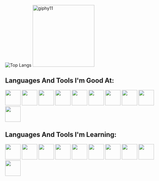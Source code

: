![Top Langs](https://github-readme-stats.vercel.app/api/top-langs/?username=Mimi-ctrl&theme=transparent&text_color=999999&title_color=999999)
<img src="https://github.com/Mimi-ctrl/Mimi-ctrl/assets/56686737/0060d7bc-fee0-4095-a10a-5e43f373ba0b" alt="giphy11" width="200">


## Languages And Tools I'm Good At:
<img src="https://cdn.jsdelivr.net/gh/devicons/devicon/icons/python/python-original.svg" height=50 /> <img src="https://cdn.jsdelivr.net/gh/devicons/devicon/icons/vscode/vscode-original.svg" height=50 />  <img src="https://cdn.jsdelivr.net/gh/devicons/devicon/icons/git/git-original.svg" height=50 /> <img src="https://cdn.jsdelivr.net/gh/devicons/devicon/icons/html5/html5-original.svg" height=50 />  <img src="https://cdn.jsdelivr.net/gh/devicons/devicon/icons/css3/css3-original.svg" height=50 />  <img src="https://cdn.jsdelivr.net/gh/devicons/devicon/icons/postgresql/postgresql-original.svg" height=50 /> <img src="https://cdn.jsdelivr.net/gh/devicons/devicon/icons/linux/linux-original.svg" height=50 />  <img src="https://cdn.jsdelivr.net/gh/devicons/devicon/icons/codecov/codecov-plain.svg" height=50 /> <img src="https://cdn.jsdelivr.net/gh/devicons/devicon@latest/icons/ubuntu/ubuntu-original.svg" height=50/> <img src="https://cdn.jsdelivr.net/gh/devicons/devicon/icons/javascript/javascript-original.svg" height=50 />
          
          
          
## Languages And Tools I'm Learning: 
<img src="https://cdn.jsdelivr.net/gh/devicons/devicon/icons/react/react-original.svg" height=50 />  <img src="https://cdn.jsdelivr.net/gh/devicons/devicon/icons/redux/redux-original.svg" height=50  />  <img src="https://cdn.jsdelivr.net/gh/devicons/devicon/icons/nodejs/nodejs-original.svg" height=50 />  <img src="https://cdn.jsdelivr.net/gh/devicons/devicon/icons/mongodb/mongodb-original.svg" height=50 />  <img src="https://cdn.jsdelivr.net/gh/devicons/devicon/icons/graphql/graphql-plain.svg" height=50 />  <img src="https://cdn.jsdelivr.net/gh/devicons/devicon/icons/typescript/typescript-original.svg" height=50 />  <img src="https://github.com/Mimi-ctrl/Mimi-ctrl/assets/56686737/0e7ee7da-1d81-4cac-be19-3ad8962559fd" height=50 /> <img src="https://cdn.jsdelivr.net/gh/devicons/devicon/icons/jenkins/jenkins-original.svg" height=50 /> <img src="https://cdn.jsdelivr.net/gh/devicons/devicon/icons/docker/docker-original-wordmark.svg" height=50 /> <img src="https://cdn.jsdelivr.net/gh/devicons/devicon@latest/icons/yarn/yarn-original.svg" height=50 />
          
          
